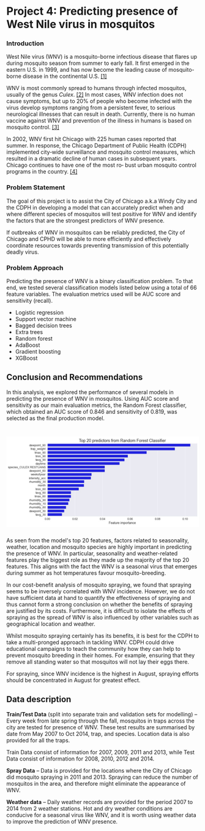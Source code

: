 # Project 4: Predicting presence of West Nile virus in mosquitos

### Introduction

West Nile virus (WNV) is a mosquito-borne infectious disease that flares up during mosquito season from summer to early fall. It first emerged in the eastern U.S. in 1999, and has now become the leading cause of mosquito-borne disease in the continental U.S. [[1]](https://www.cdc.gov/westnile/index.html)

WNV is most commonly spread to humans through infected mosquitos, usually of the genus _Culex_. [[2]](https://www.euro.who.int/__data/assets/pdf_file/0020/246170/Fact-sheet-West-Nile-virus-Eng.pdf) In most cases, WNV infection does not cause symptoms, but up to 20% of people who become infected with the virus develop symptoms ranging from a persistent fever, to serious neurological illnesses that can result in death. Currently, there is no human vaccine against WNV and prevention of the illness in humans is based on mosquito control. [[3]](https://www.euro.who.int/__data/assets/pdf_file/0020/246170/Fact-sheet-West-Nile-virus-Eng.pdf)

In 2002, WNV first hit Chicago with 225 human cases reported that summer. In response, the Chicago Department of Public Health (CDPH) implemented city‐wide surveillance and mosquito control measures, which resulted in a dramatic decline of human cases in subsequent years. Chicago continues to have one of the most ro‐
bust urban mosquito control programs in the country. [[4]](https://www.chicago.gov/content/dam/city/depts/cdph/food_env/general/West_Nile_Virus/WNV_2018databrief_FINALJan102019.pdf)


### Problem Statement

The goal of this project is to assist the City of Chicago a.k.a Windy City and the CDPH in developing a model that can accurately predict when and where different species of mosquitos will test positive for WNV and identify the factors that are the strongest predictors of WNV presence.

If outbreaks of WNV in mosquitos can be reliably predicted, the City of Chicago and CPHD will be able to more efficiently and effectively coordinate resources towards preventing transmission of this potentially deadly virus.


### Problem Approach

Predicting the presence of WNV is a binary classification problem. To that end, we tested several classification models listed below using a total of 66 feature variables. The evaluation metrics used will be AUC score and sensitivity (recall).

- Logistic regression
- Support vector machine
- Bagged decision trees
- Extra trees
- Random forest
- AdaBoost
- Gradient boosting
- XGBoost

## Conclusion and Recommendations

In this analysis, we explored the performance of several models in predicting the presence of WNV in mosquitos. Using AUC score and sensitivity as our main evaluation metrics, the Random Forest classifier, which obtained an AUC score of 0.846 and sensitivity of 0.819, was selected as the final production model.

# ![](data/top20feat.jpg)

As seen from the model's top 20 features, factors related to seasonality, weather, location and mosquito species are highly important in predicting the presence of WNV. In particular, seasonality and weather-related features play the biggest role as they made up the majority of the top 20 features. This aligns with the fact the WNV is a seasonal virus that emerges during summer as hot temperatures favour mosquito-breeding.

In our cost-benefit analysis of mosquito spraying, we found that spraying seems to be inversely correlated with WNV incidence. However, we do not have sufficient data at hand to quantify the effectiveness of spraying and thus cannot form a strong conclusion on whether the benefits of spraying are justified by its costs. Furthermore, it is difficult to isolate the effects of spraying as the spread of WNV is also influenced by other variables such as geographical location and weather.

Whilst mosquito spraying certainly has its benefits, it is best for the CDPH to take a multi-pronged approach in tackling WNV. CDPH could drive educational campaigns to teach the community how they can help to prevent mosquito breeding in their homes. For example, ensuring that they remove all standing water so that mosquitos will not lay their eggs there.

For spraying, since WNV incidence is the highest in August, spraying efforts should be concentrated in August for greatest effect.

## Data description

**Train/Test Data** (split into separate train and validation sets for modelling) – Every week from late spring through the fall, mosquitos in traps across the city are tested for presence of WNV. These test results are summarised by date from May 2007 to Oct 2014, trap, and species. Location data is also provided for all the traps.

Train Data consist of information for 2007, 2009, 2011 and 2013, while Test Data consist of information for 2008, 2010, 2012 and 2014.


**Spray Data** – Data is provided for the locations where the City of Chicago did mosquito spraying in 2011 and 2013. Spraying can reduce the number of mosquitos in the area, and therefore might eliminate the appearance of WNV.

**Weather data** – Daily weather records are provided for the period 2007 to 2014 from 2 weather stations. Hot and dry weather conditions are conducive for a seasonal virus like WNV, and it is worth using weather data to improve the prediction of WNV presence.
